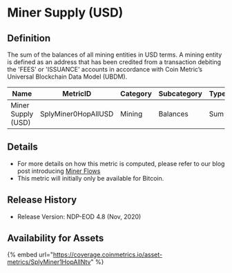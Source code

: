 # Miner Supply (USD)

## Definition

The sum of the balances of all mining entities in USD terms. A mining entity is defined as an address that has been credited from a transaction debiting the 'FEES' or 'ISSUANCE' accounts in accordance with Coin Metric’s Universal Blockchain Data Model (UBDM).

| Name               | MetricID            | Category | Subcategory | Type | Unit | Interval |
| ------------------ | ------------------- | -------- | ----------- | ---- | ---- | -------- |
| Miner Supply (USD) | SplyMiner0HopAllUSD | Mining   | Balances    | Sum  | USD  | 1 day    |

## Details

* For more details on how this metric is computed, please refer to our blog post introducing [Miner Flows](https://coinmetrics.substack.com/p/coin-metrics-state-of-the-network-3e2)
* This metric will initially only be available for Bitcoin.

## Release History

* Release Version: NDP-EOD 4.8 (Nov, 2020)

## Availability for Assets

{% embed url="https://coverage.coinmetrics.io/asset-metrics/SplyMiner1HopAllNtv" %}
